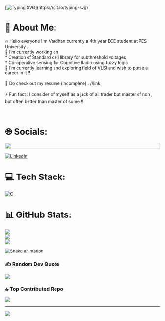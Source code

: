 
[![Typing SVG](https://readme-typing-svg.demolab.com?font=ubuntu&pause=1000&width=435&lines=Namaste!!!+Welcome+to+my+GitHub+Page+.+.+.)](https://git.io/typing-svg)

# 💫 About Me:
🔥 Hello everyone I'm Vardhan currently a 4th year ECE student at PES <br>University .  <br>🔭 I’m currently working on <br>                 * Creation of Standard cell library for subthreshold voltages<br>                 * Co-operative sensing for Cognitive Radio using fuzzy logic<br>🌱 I’m currently learning and exploring field of VLSI and wish to purse a career in it !!<br><br>📄 Do check out my resume (incomplete) : //link<br><br>⚡ Fun fact : I consider of myself as a jack of all trader but master of non ,<br>but often better than master of some !! <br><br><br> 


# 🌐 Socials:
<img src="https://i.imgur.com/dBaSKWF.gif" height="20" width="100%">

[![LinkedIn](https://img.shields.io/badge/LinkedIn-%230077B5.svg?logo=linkedin&logoColor=white)](https://linkedin.com/in/https://www.linkedin.com/in/vardhansuroshi/) 

# 💻 Tech Stack:
![C](https://img.shields.io/badge/c-%2300599C.svg?style=for-the-badge&logo=c&logoColor=white)



# 📊 GitHub Stats:
![](https://github-readme-stats.vercel.app/api?username=VardhanSuroshi&theme=dark&hide_border=false&include_all_commits=false&count_private=false)<br/>
![](https://github-readme-streak-stats.herokuapp.com/?user=VardhanSuroshi&theme=dark&hide_border=false)<br/>
![](https://github-readme-stats.vercel.app/api/top-langs/?username=VardhanSuroshi&theme=dark&hide_border=false&include_all_commits=false&count_private=false&layout=compact)

![Snake animation](https://github.com/thepiyushmalhotra/thepiyushmalhotra/blob/output/github-contribution-grid-snake.svg)

### ✍️ Random Dev Quote
![](https://quotes-github-readme.vercel.app/api?type=vetical&theme=dark)

### 🔝 Top Contributed Repo
![](https://github-contributor-stats.vercel.app/api?username=VardhanSuroshi&limit=5&theme=dark&combine_all_yearly_contributions=true)


---
[![](https://visitcount.itsvg.in/api?id=VardhanSuroshi&icon=1&color=4)](https://visitcount.itsvg.in)

